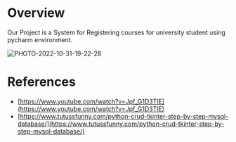 
# Overview



Our Project is a System for Registering courses for university student using pycharm environment.

![PHOTO-2022-10-31-19-22-28](https://user-images.githubusercontent.com/92388761/228068399-0c1a75f1-3890-440b-96d6-d98606919ac9.jpg)




# References



- [https://www.youtube.com/watch?v=Jpf_G1D3TlE](https://www.youtube.com/watch?v=Jpf_G1D3TlE)
- [https://www.tutussfunny.com/python-crud-tkinter-step-by-step-mysql-database/](https://www.tutussfunny.com/python-crud-tkinter-step-by-step-mysql-database/)


